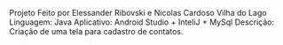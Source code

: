 Projeto Feito por Elessander Ribovski e Nicolas Cardoso Vilha do Lago
Linguagem: Java
Aplicativo: Android Studio + InteliJ + MySql
Descrição: Criação de uma tela para cadastro de contatos.